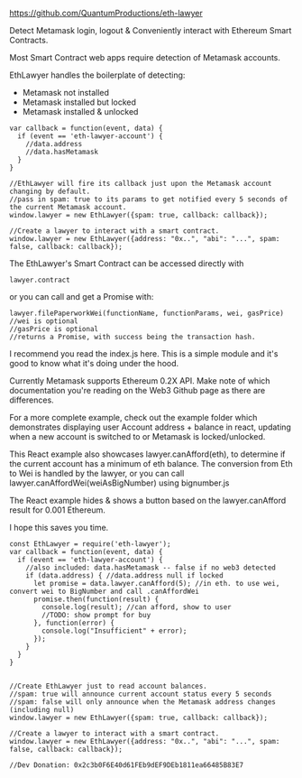 https://github.com/QuantumProductions/eth-lawyer

Detect Metamask login, logout & Conveniently interact with Ethereum Smart Contracts.

Most Smart Contract web apps require detection of Metamask accounts.

EthLawyer handles the boilerplate of detecting: 

* Metamask not installed
* Metamask installed but locked
* Metamask installed & unlocked

```
var callback = function(event, data) {
  if (event == 'eth-lawyer-account') {
    //data.address
    //data.hasMetamask
  }
}

//EthLawyer will fire its callback just upon the Metamask account changing by default.
//pass in spam: true to its params to get notified every 5 seconds of the current Metamask account.
window.lawyer = new EthLawyer({spam: true, callback: callback});

//Create a lawyer to interact with a smart contract.
window.lawyer = new EthLawyer({address: "0x..", "abi": "...", spam: false, callback: callback});
```

The EthLawyer's Smart Contract can be accessed directly with 

```
lawyer.contract
```

or you can call and get a Promise with:

```
lawyer.filePaperworkWei(functionName, functionParams, wei, gasPrice)
//wei is optional
//gasPrice is optional
//returns a Promise, with success being the transaction hash.
``` 

I recommend you read the index.js here. This is a simple module and it's good to know what it's doing under the hood.

Currently Metamask supports Ethereum 0.2X API. Make note of which documentation you're reading on the Web3 Github page as there are differences.

For a more complete example, check out the example folder which demonstrates displaying user Account address + balance in react, updating when a new account is switched to or Metamask is locked/unlocked.

This React example also showcases lawyer.canAfford(eth), to determine if the current account has a minimum of eth balance. The conversion from Eth to Wei is handled by the lawyer, or you can call lawyer.canAffordWei(weiAsBigNumber) using bignumber.js 

The React example hides & shows a button based on the lawyer.canAfford result for 0.001 Ethereum.

I hope this saves you time.

```
const EthLawyer = require('eth-lawyer');
var callback = function(event, data) {
  if (event == 'eth-lawyer-account') {
    //also included: data.hasMetamask -- false if no web3 detected
    if (data.address) { //data.address null if locked
      let promise = data.lawyer.canAfford(5); //in eth. to use wei, convert wei to BigNumber and call .canAffordWei
      promise.then(function(result) {
        console.log(result); //can afford, show to user
        //TODO: show prompt for buy
      }, function(error) {
        console.log("Insufficient" + error);
      });
    }
  }
}
  

//Create EthLawyer just to read account balances.
//spam: true will announce current account status every 5 seconds
//spam: false will only announce when the Metamask address changes (including null)
window.lawyer = new EthLawyer({spam: true, callback: callback});

//Create a lawyer to interact with a smart contract.
window.lawyer = new EthLawyer({address: "0x..", "abi": "...", spam: false, callback: callback});

//Dev Donation: 0x2c3b0F6E40d61FEb9dEF9DEb1811ea66485B83E7
```